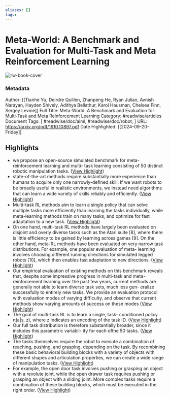 ```yaml
---
aliases: []
tags:
---
```

# Meta-World: A Benchmark and Evaluation for Multi-Task and Meta Reinforcement Learning

![rw-book-cover](https://readwise-assets.s3.amazonaws.com/static/images/article0.00998d930354.png)
### Metadata
Author: [[Tianhe Yu, Deirdre Quillen, Zhanpeng He, Ryan Julian, Avnish Narayan, Hayden Shively, Adithya Bellathur, Karol Hausman, Chelsea Finn, Sergey Levine]]
Full Title: Meta-World: A Benchmark and Evaluation for Multi-Task and Meta Reinforcement Learning
Category: #readwise/articles
Document Tags: [ #readwise/doc/aiml,  #readwise/doc/robot, ]
URL: https://arxiv.org/pdf/1910.10897.pdf
Date Highlighted: [[2024-09-20-Friday]]

## Highlights
- we propose
  an open-source simulated benchmark for meta-reinforcement learning and multi-
  task learning consisting of 50 distinct robotic manipulation tasks. ([View Highlight](https://read.readwise.io/read/01gpkyza5d558859c8s8pd7skd))
- state-of-the-art methods require substantially
  more experience than humans to acquire only one narrowly-deﬁned skill. If we want robots to be
  broadly useful in realistic environments, we instead need algorithms that can learn a wide variety of
  skills reliably and efﬁciently. ([View Highlight](https://read.readwise.io/read/01gpkyt1pk0p1bmj37r2b793d7))
- Multi-task RL methods aim to learn a single policy that can solve multiple tasks
  more efﬁciently than learning the tasks individually, while meta-learning methods train on many
  tasks, and optimize for fast adaptation to a new task. ([View Highlight](https://read.readwise.io/read/01gpkywtecnca4jf607c2swt9b))
- On one hand, multi-task RL methods have
  largely been evaluated on disjoint and overly diverse tasks such as the Atari suite [8], where there
  is little efﬁciency to be gained by learning across games [9]. On the other hand, meta-RL methods
  have been evaluated on very narrow task distributions. For example, one popular evaluation of meta-
  learning involves choosing different running directions for simulated legged robots [10], which then
  enables fast adaptation to new directions. ([View Highlight](https://read.readwise.io/read/01gpkyy3qyc8ar1pp5tj94xyb6))
- Our empirical evaluation of existing methods on this benchmark
  reveals that, despite some impressive progress in multi-task and meta-reinforcement learning over
  the past few years, current methods are generally not able to learn diverse task sets, much less gen-
  eralize successfully to entirely new tasks. We provide an evaluation protocol with evaluation modes
  of varying difﬁculty, and observe that current methods show varying amounts of success on these
  modes ([View Highlight](https://read.readwise.io/read/01gpkz1ztf8wqmb339p6n628bk))
- The goal of multi-task RL is to learn a single, task-
  conditioned policy π(a|s, z), where z indicates an encoding of the task ID. ([View Highlight](https://read.readwise.io/read/01gpkzdtvwfcgcxg01wdtvsxc7))
- Our full task distribution is therefore substantially broader, since it includes this parametric variabil-
  ity for each ofthe 50 tasks. ([View Highlight](https://read.readwise.io/read/01gpm1ewjb1r4072rffrh2d43r))
- The tasks themselves require the
  robot to execute a combination of reaching, pushing, and grasping, depending on the task. By
  recombining these basic behavioral building blocks with a variety of objects with different shapes
  and articulation properties, we can create a wide range of manipulation tasks. ([View Highlight](https://read.readwise.io/read/01gpm1fwcbrcywy0p6gwd8h3dw))
- For example, the
  open door task involves pushing or grasping an object with a revolute joint, while the open drawer
  task requires pushing or grasping an object with a sliding joint. More complex tasks require a
  combination of these building blocks, which must be executed in the right order. ([View Highlight](https://read.readwise.io/read/01gpm1gpf5qwqbgs48h29nb9rf))
